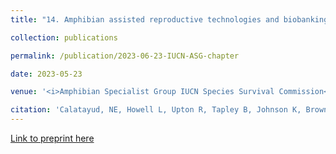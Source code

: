 ```yaml
---
title: "14. Amphibian assisted reproductive technologies and biobanking "

collection: publications

permalink: /publication/2023-06-23-IUCN-ASG-chapter

date: 2023-05-23

venue: '<i>Amphibian Specialist Group IUCN Species Survival Commission</i> (accepted)'

citation: 'Calatayud, NE, Howell L, Upton R, Tapley B, Johnson K, Browne R, Marcec R, <b>Williams CL</b>, O’Brien D, Hobbs R, Trudeau VT, Bower D, Clulow S, Clulow J, Della Tonga G. (2023) Amphibian Assisted Reproduction and Biobanking chapter for the IUCN/ASG Amphibian ARTs and Biobanking Working Group, accepted (preprint, see Chapter 12).'
---
```


[Link to preprint here](https://ecoevorxiv.org/repository/view/3707/)
